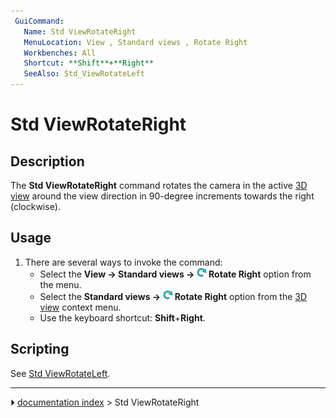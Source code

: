```yaml
---
 GuiCommand:
   Name: Std ViewRotateRight
   MenuLocation: View , Standard views , Rotate Right
   Workbenches: All
   Shortcut: **Shift**+**Right**
   SeeAlso: Std_ViewRotateLeft
---
```


# Std ViewRotateRight

## Description

The **Std ViewRotateRight** command rotates the camera in the active [3D view](3D_view.md) around the view direction in 90-degree increments towards the right (clockwise).

## Usage

1.  There are several ways to invoke the command:
    -   Select the **View → Standard views → <img src="images/Std_ViewRotateRight.svg" width=16px> Rotate Right** option from the menu.
    -   Select the **Standard views → <img src="images/Std_ViewRotateRight.svg" width=16px> Rotate Right** option from the [3D view](3D_view.md) context menu.
    -   Use the keyboard shortcut: **Shift**+**Right**.

## Scripting

See [Std ViewRotateLeft](Std_ViewRotateLeft#Scripting.md).



---
⏵ [documentation index](../README.md) > Std ViewRotateRight
